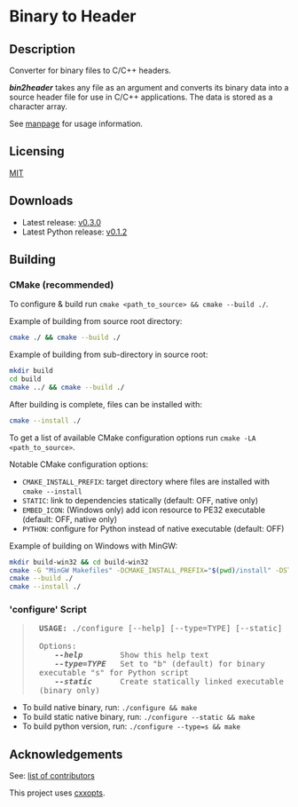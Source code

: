 # Binary to Header


## Description

Converter for binary files to C/C++ headers.

***bin2header*** takes any file as an argument and converts its binary data into a source header file for use in C/C++
applications. The data is stored as a character array.

See [manpage](https://antumdeluge.github.io/bin2header/reference/bin2header.1.html) for usage information.

## Licensing

[MIT](LICENSE.txt)

## Downloads

- Latest release: [v0.3.0](https://github.com/AntumDeluge/bin2header/releases/tag/v0.3.0)
- Latest Python release: [v0.1.2](https://github.com/AntumDeluge/bin2header/releases/tag/v0.1.2)


## Building

### CMake (recommended)

To configure & build run `cmake <path_to_source> && cmake --build ./`.

Example of building from source root directory:

```sh
cmake ./ && cmake --build ./
```

Example of building from sub-directory in source root:

```sh
mkdir build
cd build
cmake ../ && cmake --build ./
```

After building is complete, files can be installed with:

```sh
cmake --install ./
```

To get a list of available CMake configuration options run `cmake -LA <path_to_source>`.

Notable CMake configuration options:

- `CMAKE_INSTALL_PREFIX`: target directory where files are installed with `cmake --install`
- `STATIC`: link to dependencies statically (default: OFF, native only)
- `EMBED_ICON`: (Windows only) add icon resource to PE32 executable (default: OFF, native only)
- `PYTHON`: configure for Python instead of native executable (default: OFF)

Example of building on Windows with MinGW:

```sh
mkdir build-win32 && cd build-win32
cmake -G "MinGW Makefiles" -DCMAKE_INSTALL_PREFIX="$(pwd)/install" -DSTATIC=ON -DEMBED_ICON=ON ../
cmake --build ./
cmake --install ./
```

### 'configure' Script

<blockquote style="padding-left:2em; font-family:monospace;">
<b>USAGE:</b> ./configure [--help] [--type=TYPE] [--static]<br><br>
Options:<br>
<span style="padding-left:2em; font-weight:bold; font-style:italic;">--help</span> &nbsp;&nbsp;&nbsp;&nbsp;&nbsp;&nbsp; Show this help text<br>
<span style="padding-left:2em; font-weight:bold; font-style:italic;">--type=TYPE</span> &nbsp; Set to "b" (default) for binary executable "s" for Python script<br>
<span style="padding-left:2em; font-weight:bold; font-style:italic;">--static</span> &nbsp;&nbsp;&nbsp;&nbsp; Create statically linked executable (binary only)
</blockquote>

- To build native binary, run: `./configure && make`
- To build static native binary, run: `./configure --static && make`
- To build python version, run: `./configure --type=s && make`

## Acknowledgements

See: [list of contributors](https://github.com/AntumDeluge/bin2header/graphs/contributors)

This project uses [cxxopts](https://github.com/jarro2783/cxxopts).

